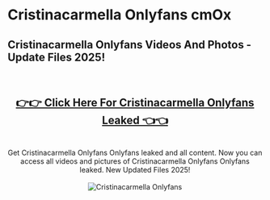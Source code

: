 # Cristinacarmella Onlyfans cmOx

<h2>Cristinacarmella Onlyfans Videos And Photos - Update Files 2025!</h2>
<br>
<div align="center">
<h2><a href="https://213.232.235.80/live/video.php?q=cristinacarmella-onlyfans" rel="nofollow">👉👉 Click Here For Cristinacarmella Onlyfans Leaked 👈👈</a></h2>

<br>
Get Cristinacarmella Onlyfans Onlyfans leaked and all content. Now you can access all videos and pictures of Cristinacarmella Onlyfans Onlyfans leaked. New Updated Files 2025!
<br>
<br>
<a href="https://213.232.235.80/live/video.php?q=cristinacarmella-onlyfans" rel="nofollow" data-target="animated-image.originalLink"><img src="https://i.imgur.com/dJHk4Zq.gif" alt="Cristinacarmella Onlyfans" style="max-width: 100%; display: inline-block;" data-target="animated-image.originalImage"></a>
</div>
<br>